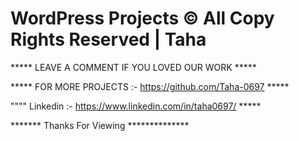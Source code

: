 # WordPress Projects © All Copy Rights Reserved | Taha

***** LEAVE A COMMENT IF YOU LOVED OUR WORK *****


***** FOR MORE PROJECTS :- https://github.com/Taha-0697 *****


"""" Linkedin :- https://www.linkedin.com/in/taha0697/ ***** 


******* Thanks For Viewing **************

